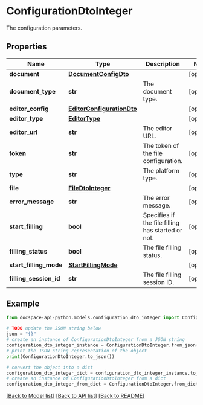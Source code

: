 # ConfigurationDtoInteger
The configuration parameters.

## Properties

Name | Type | Description | Notes
------------ | ------------- | ------------- | -------------
**document** | [**DocumentConfigDto**](DocumentConfigDto.md) |  | [optional] 
**document_type** | **str** | The document type. | [optional] 
**editor_config** | [**EditorConfigurationDto**](EditorConfigurationDto.md) |  | [optional] 
**editor_type** | [**EditorType**](EditorType.md) |  | [optional] 
**editor_url** | **str** | The editor URL. | [optional] 
**token** | **str** | The token of the file configuration. | [optional] 
**type** | **str** | The platform type. | [optional] 
**file** | [**FileDtoInteger**](FileDtoInteger.md) |  | [optional] 
**error_message** | **str** | The error message. | [optional] 
**start_filling** | **bool** | Specifies if the file filling has started or not. | [optional] 
**filling_status** | **bool** | The file filling status. | [optional] 
**start_filling_mode** | [**StartFillingMode**](StartFillingMode.md) |  | [optional] 
**filling_session_id** | **str** | The file filling session ID. | [optional] 

## Example

```python
from docspace-api-python.models.configuration_dto_integer import ConfigurationDtoInteger

# TODO update the JSON string below
json = "{}"
# create an instance of ConfigurationDtoInteger from a JSON string
configuration_dto_integer_instance = ConfigurationDtoInteger.from_json(json)
# print the JSON string representation of the object
print(ConfigurationDtoInteger.to_json())

# convert the object into a dict
configuration_dto_integer_dict = configuration_dto_integer_instance.to_dict()
# create an instance of ConfigurationDtoInteger from a dict
configuration_dto_integer_from_dict = ConfigurationDtoInteger.from_dict(configuration_dto_integer_dict)
```
[[Back to Model list]](../README.md#documentation-for-models) [[Back to API list]](../README.md#documentation-for-api-endpoints) [[Back to README]](../README.md)


